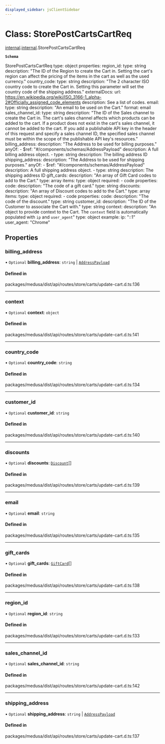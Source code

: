 ```yaml
---
displayed_sidebar: jsClientSidebar
---
```


# Class: StorePostCartsCartReq

[internal](../modules/internal-8.md).[internal](../modules/internal-8.internal.md).StorePostCartsCartReq

**`Schema`**

StorePostCartsCartReq
type: object
properties:
  region_id:
    type: string
    description: "The ID of the Region to create the Cart in. Setting the cart's region can affect the pricing of the items in the cart as well as the used currency."
  country_code:
    type: string
    description: "The 2 character ISO country code to create the Cart in. Setting this parameter will set the country code of the shipping address."
    externalDocs:
      url: https://en.wikipedia.org/wiki/ISO_3166-1_alpha-2#Officially_assigned_code_elements
      description: See a list of codes.
  email:
    type: string
    description: "An email to be used on the Cart."
    format: email
  sales_channel_id:
    type: string
    description: "The ID of the Sales channel to create the Cart in. The cart's sales channel affects which products can be added to the cart. If a product does not
     exist in the cart's sales channel, it cannot be added to the cart. If you add a publishable API key in the header of this request and specify a sales channel ID,
     the specified sales channel must be within the scope of the publishable API key's resources."
  billing_address:
    description: "The Address to be used for billing purposes."
    anyOf:
      - $ref: "#/components/schemas/AddressPayload"
        description: A full billing address object.
      - type: string
        description: The billing address ID
  shipping_address:
    description: "The Address to be used for shipping purposes."
    anyOf:
      - $ref: "#/components/schemas/AddressPayload"
        description: A full shipping address object.
      - type: string
        description: The shipping address ID
  gift_cards:
    description: "An array of Gift Card codes to add to the Cart."
    type: array
    items:
      type: object
      required:
        - code
      properties:
        code:
          description: "The code of a gift card."
          type: string
  discounts:
    description: "An array of Discount codes to add to the Cart."
    type: array
    items:
      type: object
      required:
        - code
      properties:
        code:
          description: "The code of the discount."
          type: string
  customer_id:
    description: "The ID of the Customer to associate the Cart with."
    type: string
  context:
    description: "An object to provide context to the Cart. The `context` field is automatically populated with `ip` and `user_agent`"
    type: object
    example:
      ip: "::1"
      user_agent: "Chrome"

## Properties

### billing\_address

• `Optional` **billing\_address**: `string` \| [`AddressPayload`](internal.AddressPayload.md)

#### Defined in

packages/medusa/dist/api/routes/store/carts/update-cart.d.ts:136

___

### context

• `Optional` **context**: `object`

#### Defined in

packages/medusa/dist/api/routes/store/carts/update-cart.d.ts:141

___

### country\_code

• `Optional` **country\_code**: `string`

#### Defined in

packages/medusa/dist/api/routes/store/carts/update-cart.d.ts:134

___

### customer\_id

• `Optional` **customer\_id**: `string`

#### Defined in

packages/medusa/dist/api/routes/store/carts/update-cart.d.ts:140

___

### discounts

• `Optional` **discounts**: [`Discount`](internal-8.Discount-2.md)[]

#### Defined in

packages/medusa/dist/api/routes/store/carts/update-cart.d.ts:139

___

### email

• `Optional` **email**: `string`

#### Defined in

packages/medusa/dist/api/routes/store/carts/update-cart.d.ts:135

___

### gift\_cards

• `Optional` **gift\_cards**: [`GiftCard`](internal-8.GiftCard.md)[]

#### Defined in

packages/medusa/dist/api/routes/store/carts/update-cart.d.ts:138

___

### region\_id

• `Optional` **region\_id**: `string`

#### Defined in

packages/medusa/dist/api/routes/store/carts/update-cart.d.ts:133

___

### sales\_channel\_id

• `Optional` **sales\_channel\_id**: `string`

#### Defined in

packages/medusa/dist/api/routes/store/carts/update-cart.d.ts:142

___

### shipping\_address

• `Optional` **shipping\_address**: `string` \| [`AddressPayload`](internal.AddressPayload.md)

#### Defined in

packages/medusa/dist/api/routes/store/carts/update-cart.d.ts:137
